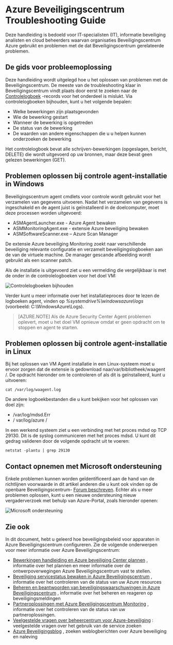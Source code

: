 <properties
   pageTitle="Azure Beveiligingscentrum gids voor probleemoplossing | Microsoft Azure"
   description="In dit document helpt bij het oplossen van problemen in Beveiligingscentrum Azure."
   services="security-center"
   documentationCenter="na"
   authors="YuriDio"
   manager="swadhwa"
   editor=""/>

<tags
   ms.service="security-center"
   ms.devlang="na"
   ms.topic="hero-article"
   ms.tgt_pltfrm="na"
   ms.workload="na"
   ms.date="10/18/2016"
   ms.author="yurid"/>

# <a name="azure-security-center-troubleshooting-guide"></a>Azure Beveiligingscentrum Troubleshooting Guide
Deze handleiding is bedoeld voor IT-specialisten (IT), informatie beveiliging analisten en cloud beheerders waarvan organisaties Beveiligingscentrum Azure gebruikt en problemen met de dat Beveiligingscentrum gerelateerde problemen.

## <a name="troubleshooting-guide"></a>De gids voor probleemoplossing
Deze handleiding wordt uitgelegd hoe u het oplossen van problemen met de Beveiligingscentrum. De meeste van de troubleshooting klaar in Beveiligingscentrum vindt plaats door eerst te zoeken naar de [Controlelogboek](https://azure.microsoft.com/updates/audit-logs-in-azure-preview-portal/) -records voor het onderdeel is mislukt. Via controlelogboeken bijhouden, kunt u het volgende bepalen:

- Welke bewerkingen zijn plaatsgevonden
- Wie de bewerking gestart
- Wanneer de bewerking is opgetreden
- De status van de bewerking
- De waarden van andere eigenschappen die u u helpen kunnen onderzoeken de bewerking

Het controlelogboek bevat alle schrijven-bewerkingen (opgeslagen, bericht, DELETE) die wordt uitgevoerd op uw bronnen, maar deze bevat geen gelezen bewerkingen (GET).

## <a name="troubleshooting-monitoring-agent-installation-in-windows"></a>Problemen oplossen bij controle agent-installatie in Windows

Beveiligingscentrum agent cmdlets voor controle wordt gebruikt voor het verzamelen van gegevens uitvoeren. Nadat het verzamelen van gegevens is ingeschakeld en de agent juist is geïnstalleerd in de doelcomputer, moet deze processen worden uitgevoerd:

- ASMAgentLauncher.exe - Azure Agent bewaken 
- ASMMonitoringAgent.exe - extensie Azure beveiliging bewaken
- ASMSoftwareScanner.exe – Azure Scan Manager

De extensie Azure beveiliging Monitoring zoekt naar verschillende beveiliging relevante configuratie en verzamelt beveiligingslogboeken aan de van de virtuele machine. De manager gescande afbeelding wordt gebruikt als een scanner patch.

Als de installatie is uitgevoerd ziet u een vermelding die vergelijkbaar is met de onder in de controlelogboeken voor het doel VM:

![Controlelogboeken bijhouden](./media/security-center-troubleshooting-guide/security-center-troubleshooting-guide-fig1.png)

Verder kunt u meer informatie over het installatieproces door te lezen de logboeken agent, vinden op *%systemdrive%\windowsazure\logs* (voorbeeld: C:\WindowsAzure\Logs).

> [AZURE.NOTE] Als de Azure Security Center Agent problemen oplevert, moet u het doel VM opnieuw omdat er geen opdracht om te stoppen en agent te starten.

## <a name="troubleshooting-monitoring-agent-installation-in-linux"></a>Problemen oplossen bij controle agent-installatie in Linux
Bij het oplossen van VM Agent installatie in een Linux-systeem moet u ervoor zorgen dat de extensie is gedownload naar/var/bibliotheek/waagent /. De opdracht hieronder om te controleren of als dit is geïnstalleerd, kunt u uitvoeren:

`cat /var/log/waagent.log` 

De andere logboekbestanden die u kunt bekijken voor het oplossen van doel zijn: 

- /var/log/mdsd.Err
- / var/log/azure /

In een werkend systeem ziet u een verbinding met het proces mdsd op TCP 29130. Dit is de syslog communiceren met het proces mdsd. U kunt dit gedrag valideren door de volgende opdracht uit te voeren:

`netstat -plantu | grep 29130`

## <a name="contacting-microsoft-support"></a>Contact opnemen met Microsoft ondersteuning

Enkele problemen kunnen worden geïdentificeerd aan de hand van de richtlijnen voorwaarde in dit artikel anderen die u kunt ook vinden op de openbare Beveiligingscentrum- [Forum beschreven](https://social.msdn.microsoft.com/Forums/en-US/home?forum=AzureSecurityCenter). Echter als u meer problemen oplossen, kunt u een nieuwe ondersteuning nieuw vergaderverzoek met behulp van Azure-Portal, zoals hieronder openen: 

![Microsoft ondersteuning](./media/security-center-troubleshooting-guide/security-center-troubleshooting-guide-fig2.png)


## <a name="see-also"></a>Zie ook

In dit document, hebt u geleerd hoe beveiligingsbeleid voor apparaten in Azure Beveiligingscentrum configureren. Zie de volgende onderwerpen voor meer informatie over Azure Beveiligingscentrum:

- [Bewerkingen handleiding en Azure beveiliging Center plannen](security-center-planning-and-operations-guide.md) , informatie over het plannen en meer informatie over de ontwerpoverwegingen Azure Beveiligingscentrum vast te stellen.
- [Beveiliging servicestatus bewaken in Azure Beveiligingscentrum](security-center-monitoring.md) , informatie over het controleren van de status van uw Azure resources
- [Beheren en beantwoorden van beveiligingswaarschuwingen in Azure Beveiligingscentrum](security-center-managing-and-responding-alerts.md) , informatie over het beheren en reageren op beveiligingsmeldingen
- [Partneroplossingen met Azure Beveiligingscentrum Monitoring](security-center-partner-solutions.md) , informatie over het controleren van de status van uw partneroplossingen.
- [Veelgestelde vragen over beheercentrum voor Azure-beveiliging](security-center-faq.md) : veelgestelde vragen over het gebruik van de service zoeken
- [Azure Beveiligingsblog](http://blogs.msdn.com/b/azuresecurity/) , zoeken weblogberichten over Azure beveiliging en naleving
